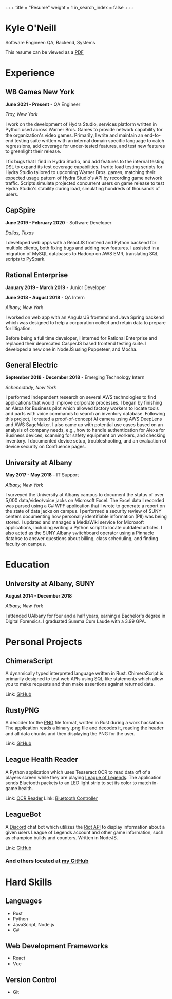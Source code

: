 +++
title = "Resume"
weight = 1
in_search_index = false
+++

# Kyle O'Neill

Software Engineer: QA, Backend, Systems

This resume can be viewed as a [PDF](/resume_kyleoneill.pdf)

# Experience

## WB Games New York

**June 2021 - Present** - QA Engineer

*Troy, New York*

I work on the development of Hydra Studio, services platform written in Python used across Warner Bros. Games to provide network capability for the
organization's video games. Primarily, I write and maintain an end-to-end testing suite written with an internal domain specific language to catch
regressions, add coverage for under-tested features, and test new features to greenlight their release.

I fix bugs that I find in Hydra Studio, and add features to the internal testing DSL to expand its test coverage capabilities. I write load testing
scripts for Hydra Studio tailored to upcoming Warner Bros. games, matching their expected usage pattern of Hydra Studio's API by recording game network
traffic. Scripts simulate projected concurrent users on game release to test Hydra Studio's stability during load, simulating hundreds of thousands of users.

## CapSpire

**June 2019 - February 2020** - Software Developer

*Dallas, Texas*

I developed web apps with a ReactJS frontend and Python backend for multiple clients, both fixing bugs and adding new features. I assisted in a migration of MySQL databases to Hadoop on AWS EMR, translating SQL scripts to PySpark.

## Rational Enterprise

**January 2019 - March 2019** - Junior Developer

**June 2018 - August 2018** - QA Intern

*Albany, New York*

I worked on web app with an AngularJS frontend and Java Spring backend which was designed to help a corporation collect and retain data to prepare for
litigation.

Before being a full time developer, I interned for Rational Enterprise and replaced their deprecated CasperJS based frontend testing suite. I developed a
new one in NodeJS using Puppeteer, and Mocha.

## General Electric

**September 2018 - December 2018** - Emerging Technology Intern

*Schenectady, New York*

I performed independent research on several AWS technologies to find applications that would improve corporate processes. I began by finishing an Alexa for Business pilot which allowed factory workers to locate tools and parts with voice commands to search an inventory database. Following this project, I created a proof-of-concept AI camera using AWS DeepLens and AWS SageMaker. I also came up with potential use cases based on an analysis of company needs, e.g., how to handle authentication for Alexa for Business devices, scanning for safety equipment on workers, and checking inventory. I documented device setup,
troubleshooting, and an evaluation of device security on Confluence pages.

## University at Albany

**May 2017 - May 2018** - IT Support

*Albany, New York*

I surveyed the University at Albany campus to document the status of over 5,000 data/video/voice jacks on Microsoft Excel. The Excel data I recorded was
parsed using a C# WPF application that I wrote to generate a report on the state of data jacks on campus. I performed a security review of SUNY centers documenting how personally identifiable information (PII) was being stored. I updated and managed a MediaWiki service for Microsoft applications, including writing a Python script to locate outdated articles. I also acted as the SUNY Albany switchboard operator using a Pinnacle databse to answer questions about billing, class scheduling, and finding faculty on campus.

# Education

## University at Albany, SUNY

**August 2014 - December 2018**

*Albany, New York*

I attended UAlbany for four and a half years, earning a Bachelor's degree in Digital Forensics. I graduated Summa Cum Laude with a 3.99 GPA.

# Personal Projects

## ChimeraScript

A dynamically typed interpreted language written in Rust. ChimeraScript is primarily designed to test web APIs using SQL-like statements
which allow you to make requests and then make assertions against returned data.

Link: [GitHub](https://github.com/kyleoneill/chimerascript)

## RustyPNG

A decoder for the [PNG](https://en.wikipedia.org/wiki/PNG) file format, written in Rust during a work hackathon. The application reads a binary .png
file and decodes it, reading the header and all data chunks and then displaying the PNG for the user.

Link: [GitHub](https://github.com/kyleoneill/rusty-png)

## League Health Reader

A Python application which uses Tesseract OCR to read data off of a players screen while they are playing [League of Legends](https://na.leagueoflegends.com/en-us/). The application sends Bluetooth packets to an LED light strip to set its color to match in-game health.

Link: [OCR Reader](https://github.com/kyleoneill/league_health_reader)
Link: [Bluetooth Controller](https://github.com/kyleoneill/bluetooth_light_controller)

## LeagueBot

A [Discord](https://discord.com/) chat bot which utilizes the [Riot API](https://developer.riotgames.com/) to display information about a given users League of Legends account and other game information, such as champion builds and counters. Written in NodeJS.

Link: [GitHub](https://github.com/kyleoneill/leagueBot)

### And others located at [my GitHub](https://github.com/kyleoneill)

# Hard Skills

## Languages

- Rust
- Python
- JavaScript, Node.js
- C#

## Web Development Frameworks

- React
- Vue

## Version Control

- Git
